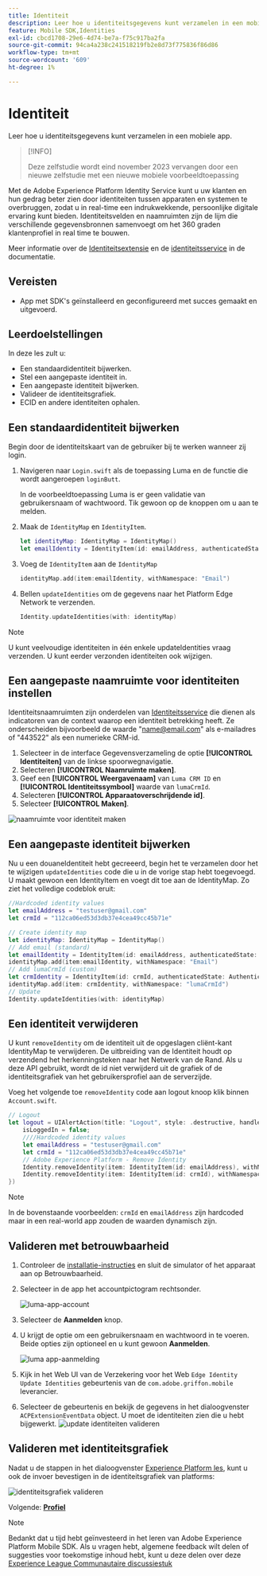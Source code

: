 ```yaml
---
title: Identiteit
description: Leer hoe u identiteitsgegevens kunt verzamelen in een mobiele app.
feature: Mobile SDK,Identities
exl-id: cbcd1708-29e6-4d74-be7a-f75c917ba2fa
source-git-commit: 94ca4a238c241518219fb2e8d73f775836f86d86
workflow-type: tm+mt
source-wordcount: '609'
ht-degree: 1%

---
```


# Identiteit

Leer hoe u identiteitsgegevens kunt verzamelen in een mobiele app.

>[!INFO]
>
> Deze zelfstudie wordt eind november 2023 vervangen door een nieuwe zelfstudie met een nieuwe mobiele voorbeeldtoepassing

Met de Adobe Experience Platform Identity Service kunt u uw klanten en hun gedrag beter zien door identiteiten tussen apparaten en systemen te overbruggen, zodat u in real-time een indrukwekkende, persoonlijke digitale ervaring kunt bieden. Identiteitsvelden en naamruimten zijn de lijm die verschillende gegevensbronnen samenvoegt om het 360 graden klantenprofiel in real time te bouwen.

Meer informatie over de [Identiteitsextensie](https://developer.adobe.com/client-sdks/documentation/identity-for-edge-network/) en de [identiteitsservice](https://experienceleague.adobe.com/docs/experience-platform/identity/home.html?lang=nl) in de documentatie.

## Vereisten

* App met SDK&#39;s geïnstalleerd en geconfigureerd met succes gemaakt en uitgevoerd.

## Leerdoelstellingen

In deze les zult u:

* Een standaardidentiteit bijwerken.
* Stel een aangepaste identiteit in.
* Een aangepaste identiteit bijwerken.
* Valideer de identiteitsgrafiek.
* ECID en andere identiteiten ophalen.

## Een standaardidentiteit bijwerken

Begin door de identiteitskaart van de gebruiker bij te werken wanneer zij login.

1. Navigeren naar `Login.swift` als de toepassing Luma en de functie die wordt aangeroepen `loginButt`.

   In de voorbeeldtoepassing Luma is er geen validatie van gebruikersnaam of wachtwoord. Tik gewoon op de knoppen om u aan te melden.

1. Maak de `IdentityMap` en `IdentityItem`.

   ```swift
   let identityMap: IdentityMap = IdentityMap()
   let emailIdentity = IdentityItem(id: emailAddress, authenticatedState: AuthenticatedState.authenticated)
   ```

1. Voeg de `IdentityItem` aan de `IdentityMap`

   ```swift
   identityMap.add(item:emailIdentity, withNamespace: "Email")
   ```

1. Bellen `updateIdentities` om de gegevens naar het Platform Edge Network te verzenden.

   ```swift
   Identity.updateIdentities(with: identityMap)
   ```

>[!NOTE]
>
>U kunt veelvoudige identiteiten in één enkele updateIdentities vraag verzenden. U kunt eerder verzonden identiteiten ook wijzigen.


## Een aangepaste naamruimte voor identiteiten instellen

Identiteitsnaamruimten zijn onderdelen van [Identiteitsservice](https://experienceleague.adobe.com/docs/experience-platform/identity/home.html?lang=en) die dienen als indicatoren van de context waarop een identiteit betrekking heeft. Ze onderscheiden bijvoorbeeld de waarde &quot;name@email.com&quot; als e-mailadres of &quot;443522&quot; als een numerieke CRM-id.

1. Selecteer in de interface Gegevensverzameling de optie **[!UICONTROL Identiteiten]** van de linkse spoorwegnavigatie.
1. Selecteren **[!UICONTROL Naamruimte maken]**.
1. Geef een **[!UICONTROL Weergavenaam]** van `Luma CRM ID` en **[!UICONTROL Identiteitssymbool]** waarde van `lumaCrmId`.
1. Selecteren **[!UICONTROL Apparaatoverschrijdende id]**.
1. Selecteer **[!UICONTROL Maken]**.

![naamruimte voor identiteit maken](assets/mobile-identity-create.png)

## Een aangepaste identiteit bijwerken

Nu u een douaneIdentiteit hebt gecreeerd, begin het te verzamelen door het te wijzigen `updateIdentities` code die u in de vorige stap hebt toegevoegd. U maakt gewoon een IdentityItem en voegt dit toe aan de IdentityMap. Zo ziet het volledige codeblok eruit:

```swift
//Hardcoded identity values
let emailAddress = "testuser@gmail.com"
let crmId = "112ca06ed53d3db37e4cea49cc45b71e"

// Create identity map
let identityMap: IdentityMap = IdentityMap()
// Add email (standard)
let emailIdentity = IdentityItem(id: emailAddress, authenticatedState: AuthenticatedState.authenticated)
identityMap.add(item:emailIdentity, withNamespace: "Email")
// Add lumaCrmId (custom)
let crmIdentity = IdentityItem(id: crmId, authenticatedState: AuthenticatedState.authenticated)
identityMap.add(item: crmIdentity, withNamespace: "lumaCrmId")
// Update
Identity.updateIdentities(with: identityMap)
```

## Een identiteit verwijderen

U kunt `removeIdentity` om de identiteit uit de opgeslagen cliënt-kant IdentityMap te verwijderen. De uitbreiding van de Identiteit houdt op verzendend het herkenningsteken naar het Netwerk van de Rand. Als u deze API gebruikt, wordt de id niet verwijderd uit de grafiek of de identiteitsgrafiek van het gebruikersprofiel aan de serverzijde.

Voeg het volgende toe `removeIdentity` code aan logout knoop klik binnen `Account.swift`.

```swift
// Logout
let logout = UIAlertAction(title: "Logout", style: .destructive, handler: { (action) -> Void in
    isLoggedIn = false;
    ////Hardcoded identity values
    let emailAddress = "testuser@gmail.com"
    let crmId = "112ca06ed53d3db37e4cea49cc45b71e"
    // Adobe Experience Platform - Remove Identity
    Identity.removeIdentity(item: IdentityItem(id: emailAddress), withNamespace: "Email")
    Identity.removeIdentity(item: IdentityItem(id: crmId), withNamespace: "lumaCrmId")
})
```

>[!NOTE]
>In de bovenstaande voorbeelden: `crmId` en `emailAddress` zijn hardcoded maar in een real-world app zouden de waarden dynamisch zijn.

## Valideren met betrouwbaarheid

1. Controleer de [installatie-instructies](assurance.md) en sluit de simulator of het apparaat aan op Betrouwbaarheid.
1. Selecteer in de app het accountpictogram rechtsonder.

   ![luma-app-account](assets/mobile-identity-login.png)
1. Selecteer de **Aanmelden** knop.
1. U krijgt de optie om een gebruikersnaam en wachtwoord in te voeren. Beide opties zijn optioneel en u kunt gewoon **Aanmelden**.

   ![luma app-aanmelding](assets/mobile-identity-login-final.png)
1. Kijk in het Web UI van de Verzekering voor het Web `Edge Identity Update Identities` gebeurtenis van de `com.adobe.griffon.mobile` leverancier.
1. Selecteer de gebeurtenis en bekijk de gegevens in het dialoogvenster `ACPExtensionEventData` object. U moet de identiteiten zien die u hebt bijgewerkt.
   ![update identiteiten valideren](assets/mobile-identity-validate-assurance.png)

## Valideren met identiteitsgrafiek

Nadat u de stappen in het dialoogvenster [Experience Platform les](platform.md), kunt u ook de invoer bevestigen in de identiteitsgrafiek van platforms:

![identiteitsgrafiek valideren](assets/mobile-identity-validate.png)


Volgende: **[Profiel](profile.md)**

>[!NOTE]
>
>Bedankt dat u tijd hebt geïnvesteerd in het leren van Adobe Experience Platform Mobile SDK. Als u vragen hebt, algemene feedback wilt delen of suggesties voor toekomstige inhoud hebt, kunt u deze delen over deze [Experience League Communautaire discussiestuk](https://experienceleaguecommunities.adobe.com/t5/adobe-experience-platform-launch/tutorial-discussion-implement-adobe-experience-cloud-in-mobile/td-p/443796)